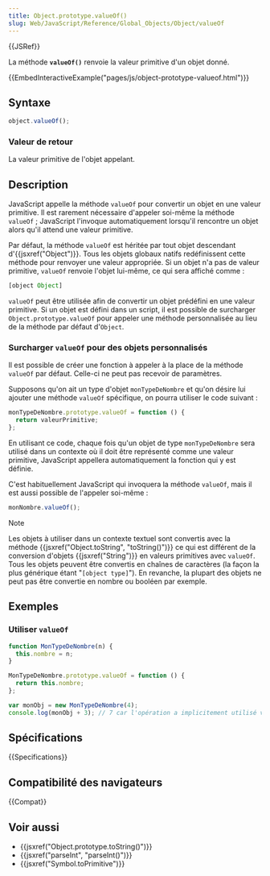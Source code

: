 ```yaml
---
title: Object.prototype.valueOf()
slug: Web/JavaScript/Reference/Global_Objects/Object/valueOf
---
```


{{JSRef}}

La méthode **`valueOf()`** renvoie la valeur primitive d'un objet donné.

{{EmbedInteractiveExample("pages/js/object-prototype-valueof.html")}}

## Syntaxe

```js
object.valueOf();
```

### Valeur de retour

La valeur primitive de l'objet appelant.

## Description

JavaScript appelle la méthode `valueOf` pour convertir un objet en une valeur primitive. Il est rarement nécessaire d'appeler soi-même la méthode `valueOf`&nbsp;; JavaScript l'invoque automatiquement lorsqu'il rencontre un objet alors qu'il attend une valeur primitive.

Par défaut, la méthode `valueOf` est héritée par tout objet descendant d'{{jsxref("Object")}}. Tous les objets globaux natifs redéfinissent cette méthode pour renvoyer une valeur appropriée. Si un objet n'a pas de valeur primitive, `valueOf` renvoie l'objet lui-même, ce qui sera affiché comme&nbsp;:

```js
[object Object]
```

`valueOf` peut être utilisée afin de convertir un objet prédéfini en une valeur primitive. Si un objet est défini dans un script, il est possible de surcharger `Object.prototype.valueOf` pour appeler une méthode personnalisée au lieu de la méthode par défaut d'`Object`.

### Surcharger `valueOf` pour des objets personnalisés

Il est possible de créer une fonction à appeler à la place de la méthode `valueOf` par défaut. Celle-ci ne peut pas recevoir de paramètres.

Supposons qu'on ait un type d'objet `monTypeDeNombre` et qu'on désire lui ajouter une méthode `valueOf` spécifique, on pourra utiliser le code suivant :

```js
monTypeDeNombre.prototype.valueOf = function () {
  return valeurPrimitive;
};
```

En utilisant ce code, chaque fois qu'un objet de type `monTypeDeNombre` sera utilisé dans un contexte où il doit être représenté comme une valeur primitive, JavaScript appellera automatiquement la fonction qui y est définie.

C'est habituellement JavaScript qui invoquera la méthode `valueOf`, mais il est aussi possible de l'appeler soi-même :

```js
monNombre.valueOf();
```

> [!NOTE]
> Les objets à utiliser dans un contexte textuel sont convertis avec la méthode {{jsxref("Object.toString", "toString()")}} ce qui est différent de la conversion d'objets {{jsxref("String")}} en valeurs primitives avec `valueOf`. Tous les objets peuvent être convertis en chaînes de caractères (la façon la plus générique étant "`[object type]`"). En revanche, la plupart des objets ne peut pas être convertie en nombre ou booléen par exemple.

## Exemples

### Utiliser `valueOf`

```js
function MonTypeDeNombre(n) {
  this.nombre = n;
}

MonTypeDeNombre.prototype.valueOf = function () {
  return this.nombre;
};

var monObj = new MonTypeDeNombre(4);
console.log(monObj + 3); // 7 car l'opération a implicitement utilisé valueOf
```

## Spécifications

{{Specifications}}

## Compatibilité des navigateurs

{{Compat}}

## Voir aussi

- {{jsxref("Object.prototype.toString()")}}
- {{jsxref("parseInt", "parseInt()")}}
- {{jsxref("Symbol.toPrimitive")}}
